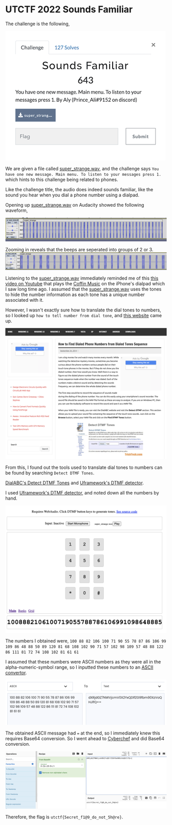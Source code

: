 # UTCTF 2022 Sounds Familiar
The challenge is the following,

![Figure 1](img/challenge.png) 

We are given a file called [super_strange.wav](./super_strange.wav), and the challenge says `You have one new message. Main menu. To listen to your messages press 1. ` which hints to this challenge being related to phones.


Like the challenge title, the audio does indeed sounds familiar, like the sound you hear when you dial a phone number using a dialpad.

Opening up [super_strange.wav](./super_strange.wav) on Audacity showed the following waveform,

![Figure 2](img/sound.png) 


Zooming in reveals that the beeps are seperated into groups of 2 or 3. 
![Figure 3](img/soundzoom.png) 



Listening to the [super_strange.wav](./super_strange.wav) immediately reminded me of this [this video on Youtube](https://www.youtube.com/shorts/JKSEpJeDRBI) that plays the [Coffin Music](https://www.youtube.com/watch?v=j9V78UbdzWI) on the iPhone's dialpad which I saw long time ago. I assumed that the [super_strange.wav](./super_strange.wav) uses the tones to hide the number information as each tone has a unique number associated with it. 

However, I wasn't exactly sure how to translate the dial tones to numbers, so I looked up `how to tell number from dial tone`, and [this website](https://www.trishtech.com/2014/09/find-dialed-numbers-from-dialed-tones-sequence/) came up.


![Figure 4](img/howto.png) 

From this, I found out the tools used to translate dial tones to numbers can be found by searching  `Detect DTMF Tones`.

[DialABC's Detect DTMF Tones](http://www.dialabc.com/sound/detect/index.html) and [Uframework's DTMF detector](https://unframework.github.io/dtmf-detect/).


I used [Uframework's DTMF detector](https://unframework.github.io/dtmf-detect/), and noted down all the numbers by hand.


![Figure 5](img/dtmf.png) 

The numbers I obtained were,
`100 88 82 106 100 71 90 55 78 87 86 106 99 109 86 48 88 50 89 120 81 68 108 102 90 71 57 102 98 109 57 48 88 122 86 111 81 72 74 108 102 81 61 61`

I assumed that these numbers were ASCII numbers as they were all in the alpha-numeric-symbol range, so I inputted these numbers to an [ASCII convertor](https://www.duplichecker.com/ascii-to-text.php).

![Figure 6](img/ascii.png) 

The obtained ASCII message had `=` at the end, so I immediately knew this requires Base64 conversion. So I went ahead to [Cyberchef](https://gchq.github.io/CyberChef/) and did Base64 conversion.

![Figure 7](img/base64.png) 

Therefore, the flag is `utctf{5ecret_f1@9_do_not_5h@re}`.

